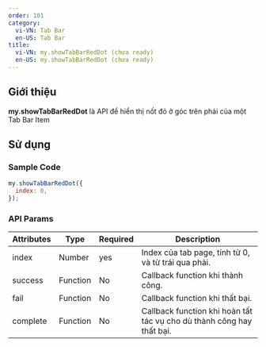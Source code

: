```yaml
---
order: 101
category:
  vi-VN: Tab Bar
  en-US: Tab Bar
title:
  vi-VN: my.showTabBarRedDot (chưa ready)
  en-US: my.showTabBarRedDot (chưa ready)
---
```


## Giới thiệu

**my.showTabBarRedDot** là API để hiển thị nốt đỏ ở góc trên phải của một Tab Bar Item

## Sử dụng

### Sample Code

```js
my.showTabBarRedDot({
  index: 0,
});
```

### API Params

| Attributes | Type     | Required | Description                                                           |
| ---------- | -------- | -------- | --------------------------------------------------------------------- |
| index      | Number   | yes      | Index của tab page, tính từ 0, và từ trái qua phải.                   |
| success    | Function | No       | Callback function khi thành công.                                     |
| fail       | Function | No       | Callback function khi thất bại.                                       |
| complete   | Function | No       | Callback function khi hoàn tất tác vụ cho dù thành công hay thất bại. |
